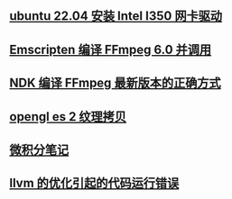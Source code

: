 ## [ubuntu 22.04 安装 Intel I350 网卡驱动](/topic/ubuntu_build_intel_i350_driver.md)
## [Emscripten 编译 FFmpeg 6.0 并调用](/topic/emscript_ffmpeg.md)
## [NDK 编译 FFmpeg 最新版本的正确方式](/topic/ndk_build_ffmpeg.md)
## [opengl es 2 纹理拷贝](/topic/opengles_copy_tex.md)
## [微积分笔记](/topic/calculus_learning_one.md)
## [llvm 的优化引起的代码运行错误](/topic/clang_optimization_and_aarch64_asm.md)
